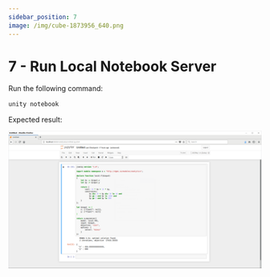 ```yaml
---
sidebar_position: 7
image: /img/cube-1873956_640.png
---
```


# 7 - Run Local Notebook Server

Run the following command:

```bash
unity notebook
```

Expected result:

![Unity DGMS Notebook](./img/notebook-screenshot.png "Unity DGMS Notebook")